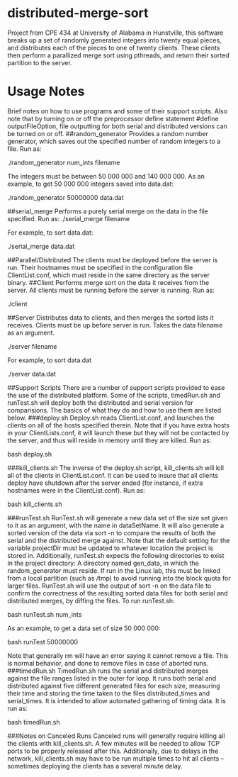 distributed-merge-sort
======================
Project from CPE 434 at University of Alabama in Hunstville, this software breaks up a set of randomly generated integers into twenty equal pieces, and distributes each of the pieces to one of twenty clients. These clients then perform a parallized merge sort using pthreads, and return their sorted partition to the server.


# Usage Notes
Brief notes on how to use programs and some of their support scripts.
Also note that by turning on or off the preprocessor define statement #define outputFileOption, file outputting for both serial and distributed versions can be turned on or off.
##random_generator
Provides a random number generator, which saves out the specified number of random integers to a file. Run as:

./random_generator num_ints filename

The integers must be between 50 000 000 and 140 000 000.
As an example, to get 50 000 000 integers saved into data.dat:

./random_generator 50000000 data.dat

##serial_merge
Performs a purely serial merge on the data in the file specified. Run as:
./serial_merge filename

For example, to sort data.dat:

./serial_merge data.dat

##Parallel/Distributed
The clients must be deployed before the server is run. Their hostnames must be specified in the configuration file ClientList.conf, which must reside in the same directory as the server binary.
##Client
Performs merge sort on the data it receives from the server. All clients must be running before the server is running. Run as:

./client

##Server
Distributes data to clients, and then merges the sorted lists it receives. Clients must be up before server is run. Takes the data filename as an argument.

./server filename

For example, to sort data.dat

./server data.dat

##Support Scripts
There are a number of support scripts provided to ease the use of the distributed platform. Some of the scripts, timedRun.sh and runTest.sh will deploy both the distributed and serial version for comparisions. The basics of what they do and how to use them are listed below.
###deploy.sh
Deploy.sh reads ClientList.conf, and launches the clients on all of the hosts specified therein. Note that if you have extra hosts in your ClientLists.conf, it will launch these but they will not be contacted by the server, and thus will reside in memory until they are killed. Run as:

bash deploy.sh

###kill_clients.sh
The inverse of the deploy.sh script, kill_clients.sh will kill all of the clients in ClientList.conf. It can be used to insure that all clients deploy have shutdown after the server ended (for instance, if extra hostnames were in the ClientList.conf). Run as:

bash kill_clients.sh

###runTest.sh
RunTest.sh will generate a new data set of the size set given to it as an argument, with the name in dataSetName. It will also generate a sorted version of the data via sort -n to compare the results of both the serial and the distributed merge against. Note that the default setting for the variable projectDir must be updated to whatever location the project is stored in.
Additionally, runTest.sh expects the following directories to exist in the project directory:
A directory named gen_data, in which the random_generator must reside. If run in the Linux lab, this must be linked from a local partition (such as /tmp) to avoid running into the block quota for larger files.
RunTest.sh will use the output of sort -n on the data file to confirm the correctness of the resulting sorted data files for both serial and distributed merges, by diffing the files.
To run runTest.sh:

bash runTest.sh num_ints

As an example, to get a data set of size 50 000 000:

bash runTest 50000000

Note that generally rm will have an error saying it cannot remove a file. This is normal behavior, and done to remove files in case of aborted runs.
###timedRun.sh
TimedRun.sh runs the serial and distributed merges against the file ranges listed in the outer for loop. It runs both serial and distributed against five different generated files for each size, measuring their time and storing the time taken to the files distributed_times and serial_times. It is intended to allow automated gathering of timing data. It is run as:

bash timedRun.sh

###Notes on Canceled Runs
Canceled runs will generally require killing all the clients with kill_clients.sh. A few minutes will be needed to allow TCP ports to be properly released after this. Additionally, due to delays in the network, kill_clients.sh may have to be run multiple times to hit all clients – sometimes deploying the clients has a several minute delay.
